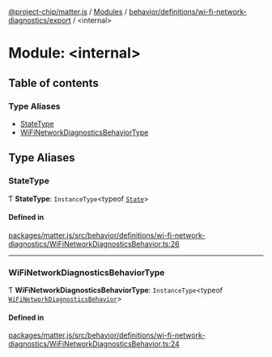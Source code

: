 [@project-chip/matter.js](../README.md) / [Modules](../modules.md) / [behavior/definitions/wi-fi-network-diagnostics/export](behavior_definitions_wi_fi_network_diagnostics_export.md) / \<internal\>

# Module: \<internal\>

## Table of contents

### Type Aliases

- [StateType](behavior_definitions_wi_fi_network_diagnostics_export._internal_.md#statetype)
- [WiFiNetworkDiagnosticsBehaviorType](behavior_definitions_wi_fi_network_diagnostics_export._internal_.md#wifinetworkdiagnosticsbehaviortype)

## Type Aliases

### StateType

Ƭ **StateType**: `InstanceType`\<typeof [`State`](../classes/behavior_definitions_wi_fi_network_diagnostics_export.WiFiNetworkDiagnosticsServer.md#state-1)\>

#### Defined in

[packages/matter.js/src/behavior/definitions/wi-fi-network-diagnostics/WiFiNetworkDiagnosticsBehavior.ts:26](https://github.com/project-chip/matter.js/blob/904d0c9b952b91f28a21803759c5e5c66ee4d272/packages/matter.js/src/behavior/definitions/wi-fi-network-diagnostics/WiFiNetworkDiagnosticsBehavior.ts#L26)

___

### WiFiNetworkDiagnosticsBehaviorType

Ƭ **WiFiNetworkDiagnosticsBehaviorType**: `InstanceType`\<typeof [`WiFiNetworkDiagnosticsBehavior`](behavior_definitions_wi_fi_network_diagnostics_export.md#wifinetworkdiagnosticsbehavior)\>

#### Defined in

[packages/matter.js/src/behavior/definitions/wi-fi-network-diagnostics/WiFiNetworkDiagnosticsBehavior.ts:24](https://github.com/project-chip/matter.js/blob/904d0c9b952b91f28a21803759c5e5c66ee4d272/packages/matter.js/src/behavior/definitions/wi-fi-network-diagnostics/WiFiNetworkDiagnosticsBehavior.ts#L24)
